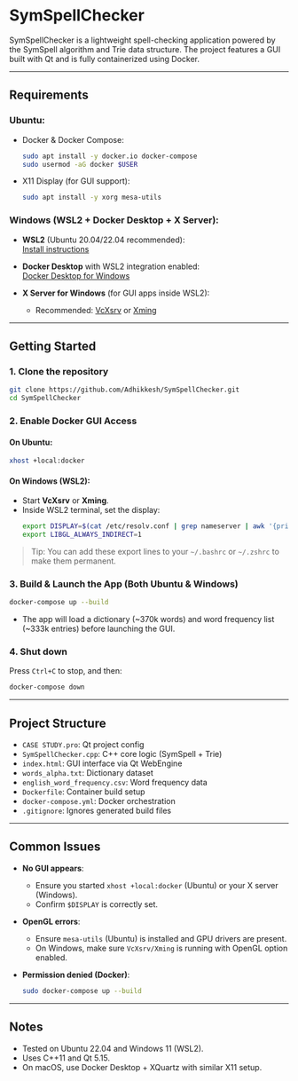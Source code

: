 # SymSpellChecker

SymSpellChecker is a lightweight spell-checking application powered by the SymSpell algorithm and Trie data structure. The project features a GUI built with Qt and is fully containerized using Docker.

---

## Requirements

### Ubuntu:
- Docker & Docker Compose:
  ```bash
  sudo apt install -y docker.io docker-compose
  sudo usermod -aG docker $USER
  ```

- X11 Display (for GUI support):
  ```bash
  sudo apt install -y xorg mesa-utils
  ```

### Windows (WSL2 + Docker Desktop + X Server):
- **WSL2** (Ubuntu 20.04/22.04 recommended):  
  [Install instructions](https://learn.microsoft.com/en-us/windows/wsl/install)

- **Docker Desktop** with WSL2 integration enabled:  
  [Docker Desktop for Windows](https://www.docker.com/products/docker-desktop/)

- **X Server for Windows** (for GUI apps inside WSL2):  
  - Recommended: [VcXsrv](https://sourceforge.net/projects/vcxsrv/) or [Xming](https://sourceforge.net/projects/xming/)

---

## Getting Started

### 1. Clone the repository
```bash
git clone https://github.com/Adhikkesh/SymSpellChecker.git
cd SymSpellChecker
```

### 2. Enable Docker GUI Access

#### On Ubuntu:
```bash
xhost +local:docker
```

#### On Windows (WSL2):
- Start **VcXsrv** or **Xming**.
- Inside WSL2 terminal, set the display:
  ```bash
  export DISPLAY=$(cat /etc/resolv.conf | grep nameserver | awk '{print $2}'):0
  export LIBGL_ALWAYS_INDIRECT=1
  ```

> Tip: You can add these export lines to your `~/.bashrc` or `~/.zshrc` to make them permanent.

### 3. Build & Launch the App (Both Ubuntu & Windows)

```bash
docker-compose up --build
```

- The app will load a dictionary (~370k words) and word frequency list (~333k entries) before launching the GUI.

### 4. Shut down
Press `Ctrl+C` to stop, and then:
```bash
docker-compose down
```

---

## Project Structure

- `CASE STUDY.pro`: Qt project config
- `SymSpellChecker.cpp`: C++ core logic (SymSpell + Trie)
- `index.html`: GUI interface via Qt WebEngine
- `words_alpha.txt`: Dictionary dataset
- `english_word_frequency.csv`: Word frequency data
- `Dockerfile`: Container build setup
- `docker-compose.yml`: Docker orchestration
- `.gitignore`: Ignores generated build files

---

## Common Issues

- **No GUI appears**:
  - Ensure you started `xhost +local:docker` (Ubuntu) or your X server (Windows).
  - Confirm `$DISPLAY` is correctly set.

- **OpenGL errors**:
  - Ensure `mesa-utils` (Ubuntu) is installed and GPU drivers are present.
  - On Windows, make sure `VcXsrv/Xming` is running with OpenGL option enabled.

- **Permission denied (Docker)**:
  ```bash
  sudo docker-compose up --build
  ```

---

## Notes
- Tested on Ubuntu 22.04 and Windows 11 (WSL2).
- Uses C++11 and Qt 5.15.
- On macOS, use Docker Desktop + XQuartz with similar X11 setup.
